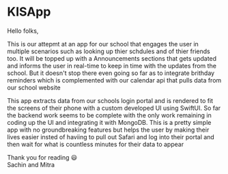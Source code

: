 # KISApp

Hello folks,

This is our attepmt at  an app for our school that engages the user in multiple scenarios such as looking up thier schdules and of thier friends too.
It will be topped up with a Announcements sections that gets updated and informs the user in real-time to keep in time with the updates from the school. But it doesn't stop there
even going so far as to integrate brithday reminders which is complemented with our calendar api that pulls data from our school website

This app extracts data from our schools login portal and is rendered to fit the screens of their phone with a custom developed UI using SwiftUI. 
So far the backend work seems to be complete with the only work remaining in coding up the UI and integrating it with MongoDB. This is a pretty simple app
with no groundbreaking features but helps the user by making their lives easier insted of haviing to pull out Safari and log into their portal and then wait
for what is countless minutes for their data to appear

Thank you for reading 😃 <br>
Sachin and Mitra
